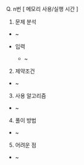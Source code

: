 Q. n번 [ 메모리 사용/실행 시간 ]

1. 문제 분석
- ~


- 입력
  - ~ 

2. 제약조건
- ~

3. 사용 알고리즘
- ~

4. 풀이 방법
- ~

5. 어려운 점
- ~